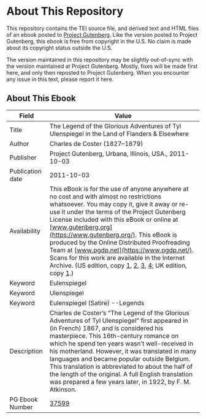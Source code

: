 # About This Repository

This repository contains the TEI source file, and derived text and HTML files of an ebook posted to [Project Gutenberg](https://www.gutenberg.org/). Like the version posted to Project Gutenberg, this ebook is free from copyright in the U.S. No claim is made about its copyright status outside the U.S.

The version maintained in this repository may be slightly out-of-sync with the version maintained at Project Gutenberg. Mostly, fixes will be made first here, and only then reposted to Project Gutenberg. When you encounter any issue in this text, please report it here.

## About This Ebook

| Field | Value |
| ----- | ----- |
| Title | The Legend of the Glorious Adventures of Tyl Ulenspiegel in the Land of Flanders & Elsewhere |
| Author | Charles de Coster (1827–1879) |
| Publisher | Project Gutenberg, Urbana, Illinois, USA., 2011-10-03 |
| Publication date | 2011-10-03 |
| Availability | This eBook is for the use of anyone anywhere at no cost and with almost no restrictions whatsoever. You may copy it, give it away or re-use it under the terms of the Project Gutenberg License included with this eBook or online at [www.gutenberg.org](https://www.gutenberg.org/). This eBook is produced by the Online Distributed Proofreading Team at [www.pgdp.net](https://www.pgdp.net/). Scans for this work are available in the Internet Archive. (US edition, copy [1](https://www.archive.org/details/legendofglorious00costiala), [2](https://www.archive.org/details/legendofglorious00costuoft), [3](https://www.archive.org/details/legendofglorious00cost3), [4](https://www.archive.org/details/legendgloriousa00delsgoog); UK edition, copy [1](https://www.archive.org/details/legendgloriousad00costiala).) |
| Keyword | Eulenspiegel |
| Keyword | Ulenspiegel |
| Keyword | Eulenspiegel (Satire) --Legends |
| Description | Charles de Coster’s “The Legend of the Glorious Adventures of Tyl Ulenspiegel” first appeared in (in French) 1867, and is considered his masterpiece. This 16th-century romance on which he spend ten years wasn’t well-received in his motherland. However, it was translated in many languages and became popular outside Belgium. This translation is abbreviated to about the half of the length of the original. A full English translation was prepared a few years later, in 1922, by F. M. Atkinson. |
| PG Ebook Number | [37599](https://www.gutenberg.org/ebooks/37599) |
